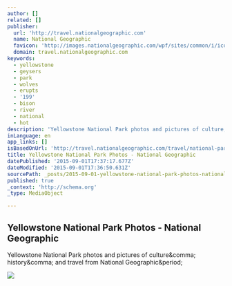 ```yaml
---
author: []
related: []
publisher:
  url: 'http://travel.nationalgeographic.com'
  name: National Geographic
  favicon: 'http://images.nationalgeographic.com/wpf/sites/common/i/icons/favicon-cb1274471343.ico'
  domain: travel.nationalgeographic.com
keywords:
  - yellowstone
  - geysers
  - park
  - wolves
  - erupts
  - '199'
  - bison
  - river
  - national
  - hot
description: 'Yellowstone National Park photos and pictures of culture, history, and travel from National Geographic.'
inLanguage: en
app_links: []
isBasedOnUrl: 'http://travel.nationalgeographic.com/travel/national-parks/yellowstone-photos/#/08-AR2588-001-yellowstone_2084_600x450.jpg'
title: Yellowstone National Park Photos - National Geographic
datePublished: '2015-09-01T17:37:17.677Z'
dateModified: '2015-09-01T17:36:50.631Z'
sourcePath: _posts/2015-09-01-yellowstone-national-park-photos-national-geographic.md
published: true
_context: 'http://schema.org'
_type: MediaObject

---
```

<article style=""><h1>Yellowstone National Park Photos - National Geographic</h1><p>Yellowstone National Park photos and pictures of culture&amp;comma; history&amp;comma; and travel from National Geographic&amp;period;</p><img src="http://travel.nationalgeographic.com/u/TvyamNb-BivtNwpvn7Sct0VFDulyAfA9wBcU0gVHVnqC5ghsgrxzYMzmJ-nJ8jewv3Sb4HFclA3Ocvj_9g/" /></article>